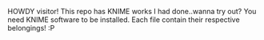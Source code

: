 HOWDY visitor!
This repo has KNIME works I had done..wanna try out? You need KNIME software to be installed. Each file contain their respective belongings! :P

